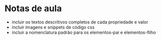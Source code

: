 # Notas de aula

* incluir os textos descritivos completos de cada propriedade e valor
* incluir imagens e snippets de código css
* incluir a nomenclatura padrão para os elementos-pai e elementos-filho

